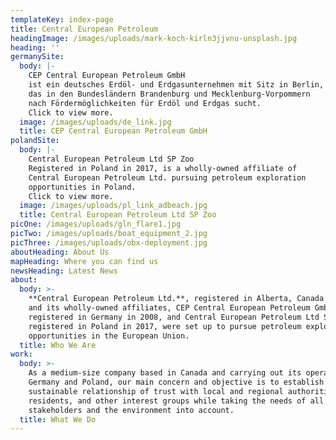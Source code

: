 ```yaml
---
templateKey: index-page
title: Central European Petroleum
headingImage: /images/uploads/mark-koch-kirln3jjvnu-unsplash.jpg
heading: ''
germanySite:
  body: |-
    CEP Central European Petroleum GmbH
    ist ein deutsches Erdöl- und Erdgasunternehmen mit Sitz in Berlin,
    das in den Bundesländern Brandenburg und Mecklenburg-Vorpommern
    nach Fördermöglichkeiten für Erdöl und Erdgas sucht.
    Click to view more.
  image: /images/uploads/de_link.jpg
  title: CEP Central European Petroleum GmbH
polandSite:
  body: |-
    Central European Petroleum Ltd SP Zoo
    Registered in Poland in 2017, is a wholly-owned affiliate of
    Central European Petroleum Ltd. pursuing petroleum exploration
    opportunities in Poland.
    Click to view more.
  image: /images/uploads/pl_link_adbeach.jpg
  title: Central European Petroleum Ltd SP Zoo
picOne: /images/uploads/gln_flare1.jpg
picTwo: /images/uploads/boat_equipment_2.jpg
picThree: /images/uploads/obx-deployment.jpg
aboutHeading: About Us
mapHeading: Where you can find us
newsHeading: Latest News
about:
  body: >-
    **Central European Petroleum Ltd.**, registered in Alberta, Canada in 2006,
    and its wholly-owned affiliates, CEP Central European Petroleum GmbH,
    registered in Germany in 2008, and Central European Petroleum Ltd SP Zoo,
    registered in Poland in 2017, were set up to pursue petroleum exploration
    opportunities in the European Union.
  title: Who We Are
work:
  body: >-
    As a medium-size company based in Canada and carrying out its operations in
    Germany and Poland, our main concern and objective is to establish a
    sustainable relationship of trust with local and regional authorities,
    residents, and other interest groups while taking the needs of all
    stakeholders and the environment into account.
  title: What We Do
---
```


